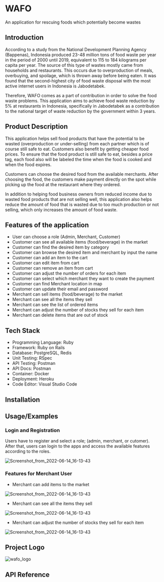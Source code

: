 
# WAFO

An application for rescuing foods which potentially become wastes

## Introduction

According to a study from the National Development Planning Agency (Bappenas), Indonesia
produced 23-48 million tons of food waste per year in the period of 2000 until 2019, equivalent
to 115 to 184 kilograms per capita per year. The source of this type of wastes mostly came from households
and restaurants. This occurs due to overproduction of meals, overbuying, and
spoilage, which is thrown away before being eaten. It was found that the second-highest city of
food waste disposal with the most active internet users in Indonesia is Jabodetabek. 

Therefore, WAFO comes as a part of contribution in order to solve the food waste problems.
This application aims to achieve food waste reduction  by 5% at restaurants in Indonesia, specifically in
Jabodetabek as a contribution to the national target of waste reduction by the government
within 3 years.

## Product Description

This application helps sell food products that have the potential to be wasted (overproduction
or under-selling) from each partner which is of course still safe to eat. Customers also benefit by
getting cheaper food prices. To ensure that the food product is still safe to eat, besides a price
tag, each food also will be labeled the time when the food is cooked and when the food
expires.

Customers can choose the desired food from the available merchants. After choosing the food, 
the customers make payment directly on the spot while picking up the food at the restaurant 
where they ordered.

In addition to helping food business owners from reduced income due to wasted food products
that are not selling well, this application also helps reduce the amount of food that is wasted
due to too much production or not selling, which only increases the amount of food waste.

## Features of the application

* User can choose a role (Admin, Merchant, Customer)
* Customer can see all available items (food/beverage) in the market
* Customer can find the desired item by category
* Customer can browse the desired item and merchant by input the name
* Customer can add an item to the cart
* Customer can edit item from cart
* Customer can remove an item from cart
* Customer can adjust the number of orders for each item
* Customer can select which merchant they want to create the payment
* Customer can find Merchant location in map
* Customer can update their email and password
* Merchant can sell items (food/beverage) to the market
* Merchant can see all the items they sell
* Merchant can see the list of ordered items
* Merchant can adjust the number of stocks they sell for each item
* Merchant can delete items that are out of stock

## Tech Stack

* Programming Language: Ruby
* Framework: Ruby on Rails
* Database: PostgreSQL, Redis
* Unit Testing: RSpec
* API Testing: Postman
* API Docs: Postman
* Container: Docker
* Deployment: Heroku
* Code Editor: Visual Studio Code


## Installation


    
## Usage/Examples

### Login and Registration

Users have to register and select a role; (admin, merchant, or cutomer).
After that, users can login to the apps and access the available features
according to the roles.

![Screenshot_from_2022-06-14_16-13-43](https://user-images.githubusercontent.com/106664987/175337456-2606e5f6-c693-4f63-acee-c921d2c01456.png)

### Features for Merchant User
- Merchant can add items to the market

![Screenshot_from_2022-06-14_16-13-43](https://user-images.githubusercontent.com/106664987/175338413-22228101-9a16-4f34-bb71-4fbdd75c3f9d.png)

-  Merchant can see all the items they sell

![Screenshot_from_2022-06-14_16-13-43](https://user-images.githubusercontent.com/106664987/175338959-7265c1a8-1c14-4a30-a09c-ad0edb362c0b.png)

- Merchant can adjust the number of stocks they sell for each item

![Screenshot_from_2022-06-14_16-13-43](https://user-images.githubusercontent.com/106664987/175339344-092f0114-9aad-441e-8d80-7712b3d111af.png)




## Project Logo
![wafo_logo](https://user-images.githubusercontent.com/106664987/175323211-081f8529-be2a-4ea9-9b4f-d536bccf422b.png)


## API Reference


